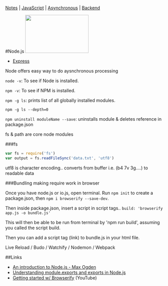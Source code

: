 [Notes](../notes.md) | [JavaScript](notes.md) | [Asynchronous](../async.md) | [Backend](../backend.md)

#Node.js
<a href='https://nodejs.org/en/'><img src="https://nodejs.org/static/images/logos/nodejs-new-pantone-black.png" height="120" width="200"></a>

- [Express](express.md)

Node offers easy way to do aysnchronous processing

`node -v`: To see if Node is installed.

`npm -v`: To see if NPM is installed.

`npm -g ls`: prints list of all globally installed modules.

`npm -g ls --depth=0`

`npm uninstall moduleName --save`: uninstalls module & deletes reference in package.json

fs & path are core node modules

###fs
```javascript
var fs = require('fs')
var output = fs.readFileSync('data.txt', 'utf8')
```
utf8 is character encoding.. converts from buffer i.e. (b4 7v 3g....) to readable data

###Bundling
making require work in browser

Once you have node.js or io.js, open terminal. Run `npm init` to create a package.json, then `npm i browserify --save-dev`.

Then inside package.json, insert a script in script tags..
`build: 'browserify app.js -o bundle.js'`

This will then be able to be run from terminal by 'npm run build', assuming you called the script build.

Then you can add a script tag (link) to bundle.js in your html file.

Live Reload / Budo / Watchify / Nodemon / Webpack

##Links
- [An introduction to Node.js - Max Ogden](https://github.com/maxogden/art-of-node)
- [Understanding module.exports and exports in Node.js](https://www.sitepoint.com/understanding-module-exports-exports-node-js/)
- [Getting started w/ Browserify](https://www.youtube.com/watch?v=CTAa8IcQh1U) (YouTube)

